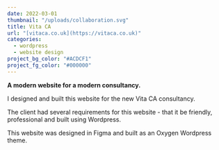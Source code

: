```yaml
---
date: 2022-03-01
thumbnail: "/uploads/collaboration.svg"
title: Vita CA
url: "[vitaca.co.uk](https://vitaca.co.uk)"
categories:
  - wordpress
  - website design
project_bg_color: "#ACDCF1"
project_fg_color: "#000000"
---
```


**A modern website for a modern consultancy.**

I designed and built this website for the new Vita CA consultancy.

The client had several requirements for this website - that it be friendly, professional and built using Wordpress.

This website was designed in Figma and built as an Oxygen Wordpress theme.
